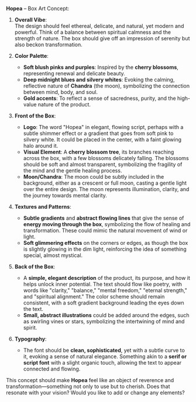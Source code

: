 **Hopea** – Box Art Concept:

1. **Overall Vibe**:  
   The design should feel ethereal, delicate, and natural, yet modern and powerful. Think of a balance between spiritual calmness and the strength of nature. The box should give off an impression of serenity but also beckon transformation.

2. **Color Palette**:  
   - **Soft blush pinks and purples**: Inspired by the **cherry blossoms**, representing renewal and delicate beauty.
   - **Deep midnight blues and silvery whites**: Evoking the calming, reflective nature of **Chandra** (the moon), symbolizing the connection between mind, body, and soul.
   - **Gold accents**: To reflect a sense of sacredness, purity, and the high-value nature of the product.

3. **Front of the Box**:  
   - **Logo**: The word "Hopea" in elegant, flowing script, perhaps with a subtle shimmer effect or a gradient that goes from soft pink to silvery white. It could be placed in the center, with a faint glowing halo around it.
   - **Visual Element**: A **cherry blossom tree**, its branches reaching across the box, with a few blossoms delicately falling. The blossoms should be soft and almost transparent, symbolizing the fragility of the mind and the gentle healing process.
   - **Moon/Chandra**: The moon could be subtly included in the background, either as a crescent or full moon, casting a gentle light over the entire design. The moon represents illumination, clarity, and the journey towards mental clarity.

4. **Textures and Patterns**:  
   - **Subtle gradients** and **abstract flowing lines** that give the sense of **energy moving through the box**, symbolizing the flow of healing and transformation. These could mimic the natural movement of wind or light.
   - **Soft glimmering effects** on the corners or edges, as though the box is slightly glowing in the dim light, reinforcing the idea of something special, almost mystical.

5. **Back of the Box**:  
   - A **simple, elegant description** of the product, its purpose, and how it helps unlock inner potential. The text should flow like poetry, with words like "clarity," "balance," "mental freedom," "eternal strength," and "spiritual alignment." The color scheme should remain consistent, with a soft gradient background leading the eyes down the text.
   - **Small, abstract illustrations** could be added around the edges, such as swirling vines or stars, symbolizing the intertwining of mind and spirit.

6. **Typography**:  
   - The font should be **clean, sophisticated**, yet with a subtle curve to it, evoking a sense of natural elegance. Something akin to a **serif or script font** with a slight organic touch, allowing the text to appear connected and flowing.

This concept should make **Hopea** feel like an object of reverence and transformation—something not only to use but to cherish. Does that resonate with your vision? Would you like to add or change any elements?

